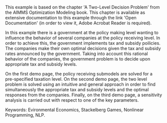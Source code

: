 This example is based on the chapter 'A Two-Level Decision Problem' from the AIMMS Optimization Modeling book. This chapter is available as extensive documentation to this example through the link 'Open Documentation' (in order to view it, Adobe Acrobat Reader is required). 

In this example there is a government at the policy making level wanting to influence the behavior of several companies at the policy receiving level. In order to achieve this, the government implements tax and subsidy poilicies. The companies make their own optimal decisions given the tax and subsidy rates announced by the government. Taking into account this rational behavior of the companies, the government problem is to decide upon appropriate tax and subsidy levels. 

On the first demo page, the policy receiving submodels are solved for a pre-specified taxation level. On the second demo page, the two level problem is solved using an intuitive and general approach in order to find simultaneously the appropriate tax and subsidy levels and the optimal responses from the companies. Finally, on the third demo page, a sensitivity analysis is carried out with respect to one of the key parameters.

Keywords:
Evironmental Economics, Stackelberg Games, Nonlinear Programming, NLP.